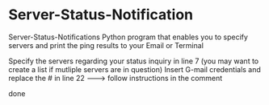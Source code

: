# Server-Status-Notification

Server-Status-Notifications
Python program that enables you to specify servers and print the ping results to your Email or Terminal

Specify the servers regarding your status inquiry in line 7 (you may want to create a list if mutliple servers are in question) Insert G-mail credentials and replace the # in line 22 ---> follow instructions in the comment

done

